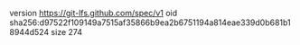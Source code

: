 version https://git-lfs.github.com/spec/v1
oid sha256:d97522f109149a7515af35866b9ea2b6751194a814eae339d0b681b18944d524
size 274

